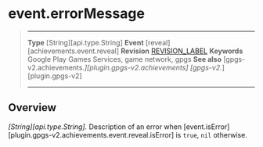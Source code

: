 # event.errorMessage

> --------------------- ------------------------------------------------------------------------------------------
> __Type__              [String][api.type.String]
> __Event__             [reveal][achievements.event.reveal]
> __Revision__          [REVISION_LABEL](REVISION_URL)
> __Keywords__          Google Play Games Services, game network, gpgs
> __See also__          [gpgs-v2.achievements.*][plugin.gpgs-v2.achievements]
>                       [gpgs-v2.*][plugin.gpgs-v2]
> --------------------- ------------------------------------------------------------------------------------------

## Overview

_[String][api.type.String]._ Description of an error when [event.isError][plugin.gpgs-v2.achievements.event.reveal.isError] is `true`, `nil` otherwise.